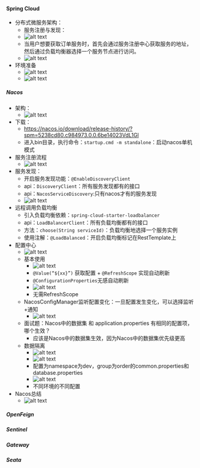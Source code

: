 #### Spring Cloud
- 分布式微服务架构：
  - 服务注册与发现：
  - ![alt text](image-1.png)
  - 当用户想要获取订单服务时，首先会通过服务注册中心获取服务的地址，然后通过负载均衡器选择一个服务节点进行访问。
  - ![alt text](image-2.png)
- 环境准备
  - ![alt text](image-3.png)
  - ![alt text](image-4.png)
##### Nacos
- 架构：
  - ![alt text](image-5.png)
- 下载：
  - https://nacos.io/download/release-history/?spm=5238cd80.c984973.0.0.6be14023VdL1Gl
  - 进入bin目录，执行命令：`startup.cmd -m standalone`：启动nacos单机模式
- 服务注册流程
  - ![alt text](image-6.png)
- 服务发现：
  - 开启服务发现功能：`@EnableDiscoveryClient`
  - api：`DiscoveryClient`：所有服务发现都有的接口
  - api：`NacosServiceDiscovery`:只有nacos才有的服务发现
  - ![alt text](image-7.png)
- 远程调用负载均衡
  - 引入负载均衡依赖：`spring-cloud-starter-loadbalancer`
  - api：`LoadBalancerClient`：所有负载均衡都有的接口
  - 方法：`choose(String serviceId)`：负载均衡地选择一个服务实例
  - 使用注解：`@LoadBalanced`：开启负载均衡标记在RestTemplate上
- 配置中心
  - ![alt text](image-8.png)
  - 基本使用
    - ![alt text](image-9.png)
    - `@Value(“${xx}”)` 获取配置 + `@RefreshScope` 实现自动刷新
    - `@ConfigurationProperties`无感自动刷新
    - ![alt text](image-10.png)
    - 无需RefreshScope
  - NacosConfigManager监听配置变化：一旦配置发生变化，可以选择监听+通知
    - ![alt text](image-11.png)
  - 面试题：Nacos中的数据集 和 application.properties 有相同的配置项，哪个生效？
    - 应该是Nacos中的数据集生效，因为Nacos中的数据集优先级更高
  - 数据隔离
    - ![alt text](image-12.png)
    - ![alt text](image-13.png)
    - 配置为namespace为dev，group为order的common.properties和database.properties
    - ![alt text](image-14.png)
    - 不同环境的不同配置
- Nacos总结
  - ![alt text](image-15.png)
##### OpenFeign
##### Sentinel
##### Gateway
##### Seata